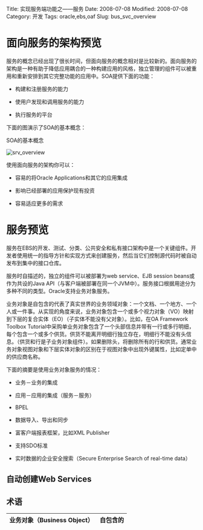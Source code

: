 Title: 实现服务端功能之——服务
Date: 2008-07-08
Modified: 2008-07-08
Category: 开发
Tags: oracle,ebs,oaf
Slug: bus_svc_overview

# 面向服务的架构预览
服务的概念已经出现了很长时间，但面向服务的概念相对是比较新的。面向服务的架构是一种有助于降低应用耦合的一种构建应用的风格，独立管理的组件可以被重用和重新安排到其它完整功能的应用中。SOA提供下面的功能：

 - 构建和注册服务的能力

 - 使用户发现和调用服务的能力

 - 执行服务的平台

下面的图演示了SOA的基本概念：

SOA的基本概念

![srv_overview]({attach}oaf_bus_svc_overview/srv_overview.gif)

使用面向服务的架构你可以：

 - 容易的将Oracle Applications和其它的应用集成

 - 影响已经部署的应用保护现有投资

 - 容易适应更多的需求

# 服务预览
服务在EBS的开发、测试、分类、公共安全和私有接口架构中是一个关键组件。开发者使用统一的指导方针和实现方式来创建服务，然后当它们控制源代码时被自动发布到集中的接口仓库。

服务时自描述的，独立的组件可以被部署为web service、EJB session beans或作为共设的Java API（与客户端被部署在同一个JVM中）。服务接口根据用途分为多种不同的类型。Oracle支持业务对象服务。

业务对象是自包含的代表了真实世界的业务领域对象：一个文档、一个地方、一个人或一件事。从实现的角度来说，业务对象包含一个或多个视力对象（VO）映射到下层的复合实体（EO）（子实体不能没有父对象）。比如，在OA Framework Toolbox Tutorial中采购单业务对象包含了一个头部信息并带有一行或多行明细，每个包含一个或多个供货。供货不能离开明细行独立存在，明细行不能没有头信息。（供货和行是子业务对象组件）。如果删除头，将删除所有的行和供货。通常业务对象视图对象和下层实体对象的区别在于视图对象中出现外键属性，比如定单中的供应商名称。

下面的摘要是使用业务对象服务的情况：

 - 业务－业务的集成

 - 应用－应用的集成（服务－服务）

 - BPEL

 - 数据导入、导出和同步

 - 富客户端报表框架，比如XML Publisher

 - 支持SDO标准

 - 实时数据的企业安全搜索（Secure Enterprise Search of real-time data）

## 自动创建Web Services

## 术语
业务对象（Business Object） | 自包含的
---- | ----
